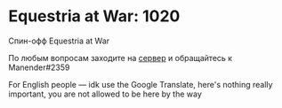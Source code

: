 # Equestria at War: 1020
 
Спин-офф Equestria at War

По любым вопросам заходите на [сервер](https://discord.com/invite/QX5Fdts2d6) и обращайтесь к Manender#2359

For English people — idk use the Google Translate, here's nothing really important, you are not allowed to be here by the way
